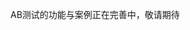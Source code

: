 AB测试的功能与案例正在完善中，敬请期待

<!-- 家族社群APP（以后简称族群APP）的用户年龄范围从12岁到100岁不等，年长的用户常为是否继续付费APP的关键人物。

为了解决年长的用户的视力问题，族群APP开发了"视力障碍版"和"普通版"，根据不同的年龄在同一个APP里展示不同的样式。

## 以前群族APP的做法

1. 客户经理收到了用户的反馈
2. 市场部门通过反馈进行了初步的调查，得出"60岁以上的人群适合使用实力障碍版"的结论
3. 产品经理通过这个结论，将产品修改返回给研发部门
4. 研发部门进行功能修改，合并代码，发布新版APP
5. 全部用户集体下载更新包，更新APP

用户使用了新版后，A族,B族给出了不同的反馈:

1. A族希望将"视力障碍版"人群调整到55岁以上。
2. B族则维持60岁。
3. A族的部分55岁以上用户仍然使用"普通版"
4. B族60岁以下部分用户使用"视力障碍版"

拿到反馈后，族群APP重复上面的工作流程，为A,B族调整了策略。

随后客户经理收到了如下反馈:

1. C族说，你们怎么老是更新？我没看到更新的区别啊
2. 其他族群同样对"视力障碍版"和"普通版"的人群调整进行了修改申请

为了满足不同人群对不同版本的需求，族群APP不得已针对这个功能开发了版本用户目标管理模块。

但对于其他功能模块，族群APP遇到了上面同样的问题。对每个模块都开发一个版本用户管理，对各个部门都是一个巨大的工程。

有没有一个一本万利的方法，不仅能解决功能版本分发的问题，同时可以减轻团队协同成本？ -->

<!-- 
## **敏捷开关**, 简单、划算

群族APP最总选择了"敏捷开关"功能标记平台，来解决上面的困扰:

1. 研发部门只需要在代码中简单标记"视力障碍版"和"普通版"两个版本
2. 使用"敏捷开关"的管理界面，对不同的标记动态分配不同的人群
3. 客户经理通过管理界面，对客户的申请进行直接反馈操作。即不打扰其他部门，用户也不需要升级APP
4. "敏捷开关"提供标记数据采集与分析，产品和市场部门通过分析的用户行为数据，为未来制定更好的市场战略和功能设计
5. 老板付了1/100的成本，最快速的实现了他们的需求。
6. 全公司以市场反馈为核心，降低无效沟通成本，实现协同高效化 -->
